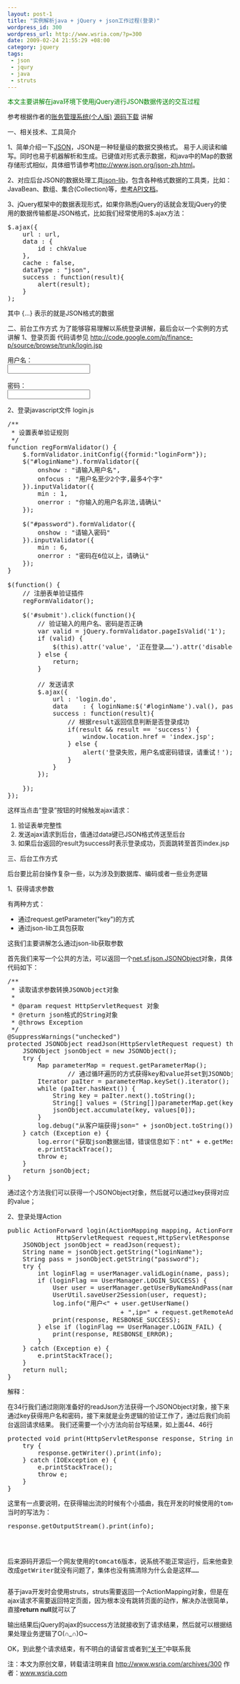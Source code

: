 ```yaml
--- 
layout: post-1
title: "实例解析java + jQuery + json工作过程(登录)"
wordpress_id: 300
wordpress_url: http://www.wsria.com/?p=300
date: 2009-02-24 21:55:29 +08:00
category: jquery
tags: 
 - json
 - jqury
 - java
 - struts
---
```

<span style="color: #008000;">本文主要讲解在java环境下使用jQuery进行JSON数据传送的交互过程</span>

参考根据作者的<a href="http://www.wsria.com/archives/73" target="_blank">账务管理系统(个人版)</a> <a href="http://www.wsria.com/archives/136" target="_blank">源码下载</a> 讲解
<!--more-->

一、相关技术、工具简介

1、简单介绍一下<a href="http://www.json.org/json-zh.html" target="_blank">JSON</a>，JSON是一种轻量级的数据交换格式。 易于人阅读和编写。同时也易于机器解析和生成。已键值对形式表示数据，和java中的Map的数据存储形式相似，具体细节请参考<a href="http://www.json.org/json-zh.html" target="_blank">http://www.json.org/json-zh.html</a>。

2、对应后台JSON的数据处理工具<a title="java解析JSON数据使用的工具包" href="http://json-lib.sourceforge.net/" target="_blank">json-lib</a>，包含各种格式数据的工具类，比如：JavaBean、数组、集合(Collection)等，<a href="http://json-lib.sourceforge.net/apidocs/jdk15/index.html" target="_blank">参考API文档</a>。

3、jQuery框架中的数据表现形式，如果你熟悉jQuery的话就会发现jQuery的使用的数据传输都是JSON格式，比如我们经常使用的$.ajax方法：
<pre class="brush: js">$.ajax({
	url : url,
	data : {
		id : chkValue
	},
	cache : false,
	dataType : "json",
	success : function(result){
		alert(result);
	}
);</pre>
其中 {...} 表示的就是JSON格式的数据

二、前台工作方式
为了能够容易理解以系统登录讲解，最后会以一个实例的方式讲解
1、登录页面
代码请参见 <a href="http://code.google.com/p/finance-p/source/browse/trunk/login.jsp" target="_blank">http://code.google.com/p/finance-p/source/browse/trunk/login.jsp</a>
<pre class="brush: xml">用户名：
<input id="loginName" name="loginName" size="20" type="text" />

密码：
<input id="password" name="password" size="20" type="password" /></pre>
2、登录javascript文件 login.js
<pre class="brush: js">/**
 * 设置表单验证规则
 */
function regFormValidator() {
	$.formValidator.initConfig({formid:"loginForm"});
	$("#loginName").formValidator({
		onshow : "请输入用户名",
		onfocus : "用户名至少2个字,最多4个字"
	}).inputValidator({
		min : 1,
		onerror : "你输入的用户名非法,请确认"
	});

	$("#password").formValidator({
		onshow : "请输入密码"
	}).inputValidator({
		min : 6,
		onerror : "密码在6位以上，请确认"
	});
}

$(function() {
	// 注册表单验证插件
	regFormValidator();

	$('#submit').click(function(){
		// 验证输入的用户名、密码是否正确
		var valid = jQuery.formValidator.pageIsValid('1');
		if (valid) {
			$(this).attr('value', '正在登录……').attr('disabled', true);
		} else {
			return;
		}

		// 发送请求
		$.ajax({
			url	: 'login.do',
			data	: { loginName:$('#loginName').val(), password: $('#password').val() },
			success : function(result){
				// 根据result返回信息判断是否登录成功
				if(result &amp;&amp; result == 'success') {
					window.location.href = 'index.jsp';
				} else {
					alert('登录失败，用户名或密码错误，请重试！');
				}
			}
		});

	});
});</pre>
这样当点击“登录”按钮的时候触发ajax请求：
<ol>
	<li>验证表单完整性</li>
	<li>发送ajax请求到后台，值通过data键已JSON格式传送至后台</li>
	<li>如果后台返回的result为success时表示登录成功，页面跳转至首页index.jsp</li>
</ol>
三、后台工作方式

后台要比前台操作复杂一些，以为涉及到数据库、编码或者一些业务逻辑

1、获得请求参数

有两种方式：
<ul>
	<li>通过request.getParameter("key")的方式</li>
	<li>通过json-lib工具包获取</li>
</ul>
这我们主要讲解怎么通过json-lib获取参数

首先我们来写一个公共的方法，可以返回一个<a title="查看API文档" href="http://json-lib.sourceforge.net/apidocs/jdk15/net/sf/json/JSONObject.html" target="_blank">net.sf.json.JSONObject</a>对象，具体代码如下：
<pre class="brush: java">/**
 * 读取请求参数转换JSONObject对象
 *
 * @param request HttpServletRequest 对象
 * @return json格式的String对象
 * @throws Exception
 */
@SuppressWarnings("unchecked")
protected JSONObject readJson(HttpServletRequest request) throws Exception {
	JSONObject jsonObject = new JSONObject();
	try {
		Map parameterMap = request.getParameterMap();
                // 通过循环遍历的方式获得key和value并set到JSONObject中
		Iterator paIter = parameterMap.keySet().iterator();
		while (paIter.hasNext()) {
			String key = paIter.next().toString();
			String[] values = (String[])parameterMap.get(key);
			jsonObject.accumulate(key, values[0]);
		}
		log.debug("从客户端获得json=" + jsonObject.toString());
	} catch (Exception e) {
		log.error("获取json数据出错，错误信息如下：nt" + e.getMessage());
		e.printStackTrace();
		throw e;
	}
	return jsonObject;
}</pre>
通过这个方法我们可以获得一个JSONObject对象，然后就可以通过key获得对应的value；

2、登录处理Action
<pre class="brush: java">public ActionForward login(ActionMapping mapping, ActionForm actionForm,
             HttpServletRequest request,HttpServletResponse response) throws Exception {
	JSONObject jsonObject = readJson(request);
	String name = jsonObject.getString("loginName");
	String pass = jsonObject.getString("password");
	try {
		int loginFlag = userManager.validLogin(name, pass);
		if (loginFlag == UserManager.LOGIN_SUCCESS) {
			User user = userManager.getUserByNameAndPass(name, pass);
			UserUtil.saveUser2Session(user, request);
			log.info("用户&lt;" + user.getUserName()
                              + ",ip=" + request.getRemoteAddr() + "&gt;登录系统");
			print(response, RESBONSE_SUCCESS);
		} else if (loginFlag == UserManager.LOGIN_FAIL) {
			print(response, RESBONSE_ERROR);
		}
	} catch (Exception e) {
		e.printStackTrace();
	}
	return null;
}</pre>
解释：

在34行我们通过刚刚准备好的readJson方法获得一个JSONObject对象，接下来通过key获得用户名和密码，接下来就是业务逻辑的验证工作了，通过后我们向前台返回请求结果。
我们还需要一个小方法向前台写结果，如上面44、46行
<pre class="brush: java">protected void print(HttpServletResponse response, String info) throws IOException {
	try {
		response.getWriter().print(info);
	} catch (IOException e) {
		e.printStackTrace();
		throw e;
	}
}</pre>
<pre>这里有一点要说明，在获得输出流的时候有个小插曲，我在开发的时候使用的tomcat5.5.26版本，
当时的写法为：
<pre class="brush: java">response.getOutputStream().print(info);</pre>
后来源码开源后一个网友使用的tomcat6版本，说系统不能正常运行，后来他查到了原因，因为获得输出流时出了问题，
改成getWriter就没有问题了，集体也没有搞清除为什么会是这样……</pre>
基于java开发时会使用struts，struts需要返回一个ActionMapping对象，但是在ajax请求不需要返回特定页面，因为根本没有跳转页面的动作，解决办法很简单，直接<strong>return  null</strong>就可以了

输出结果后jQuery的ajax的success方法就接收到了请求结果，然后就可以根据结果处理业务逻辑了O(∩_∩)O~

OK，到此整个请求结束，有不明白的请留言或者到<a href="http://www.wsria.com/about" target="_blank">“关于”</a>中联系我

注：本文为原创文章，转载请注明来自 <a href="http://www.wsria.com/archives/300" target="_blank">http://www.wsria.com/archives/300</a>
作者：<a href="http://www.wsria.com" target="_blank">www.wsria.com</a>
